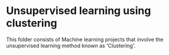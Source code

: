 # Unsupervised learning using clustering
This folder consists of Machine learning projects that involve the unsupervised learning method known as 'Clustering'.
